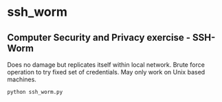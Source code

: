 # ssh_worm

## Computer Security and Privacy exercise - SSH-Worm

Does no damage but replicates itself within local network.
Brute force operation to try fixed set of credentials.
May only work on Unix based machines.

```bash
python ssh_worm.py
```
